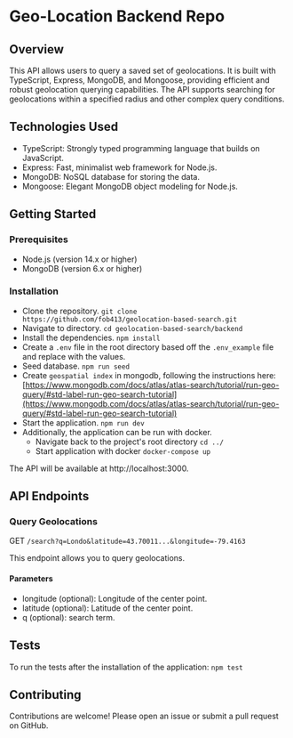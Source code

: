 # Geo-Location Backend Repo
## Overview
This API allows users to query a saved set of geolocations. It is built with TypeScript, Express, MongoDB, and Mongoose, providing efficient and robust geolocation querying capabilities. The API supports searching for geolocations within a specified radius and other complex query conditions.

## Technologies Used
- TypeScript: Strongly typed programming language that builds on JavaScript.
- Express: Fast, minimalist web framework for Node.js.
- MongoDB: NoSQL database for storing the data.
- Mongoose: Elegant MongoDB object modeling for Node.js.

## Getting Started
### Prerequisites
- Node.js (version 14.x or higher)
- MongoDB (version 6.x or higher)

### Installation
- Clone the repository. `git clone https://github.com/fob413/geolocation-based-search.git`
- Navigate to directory. `cd geolocation-based-search/backend`
- Install the dependencies. `npm install`
- Create a `.env` file in the root directory based off the `.env_example` file and replace with the values.
- Seed database. `npm run seed`
- Create `geospatial index` in mongodb, following the instructions here: [https://www.mongodb.com/docs/atlas/atlas-search/tutorial/run-geo-query/#std-label-run-geo-search-tutorial](https://www.mongodb.com/docs/atlas/atlas-search/tutorial/run-geo-query/#std-label-run-geo-search-tutorial)
- Start the application. `npm run dev`
- Additionally, the application can be run with docker.
  - Navigate back to the project's root directory `cd ../`
  - Start application with docker `docker-compose up`

The API will be available at http://localhost:3000.

## API Endpoints
### Query Geolocations
GET `/search?q=Londo&latitude=43.70011...&longitude=-79.4163`

This endpoint allows you to query geolocations.

#### Parameters
- longitude (optional): Longitude of the center point.
- latitude (optional): Latitude of the center point.
- q (optional): search term.

## Tests
To run the tests after the installation of the application: `npm test`

## Contributing
Contributions are welcome! Please open an issue or submit a pull request on GitHub.
